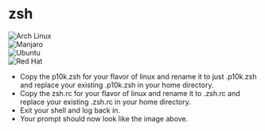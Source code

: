 # zsh

![Arch Linux](https://s3.amazonaws.com/vanillasystem.cloud/github-images/arch-zsh.png)<br>
![Manjaro](https://s3.amazonaws.com/vanillasystem.cloud/github-images/manjaro-zsh.png)<br>
![Ubuntu](https://s3.amazonaws.com/vanillasystem.cloud/github-images/ubuntu-zsh.png)<br>
![Red Hat](https://s3.amazonaws.com/vanillasystem.cloud/github-images/redhat-zsh.png)<br>

- Copy the p10k.zsh for your flavor of linux and rename it to just .p10k.zsh and replace your existing .p10k.zsh in your home directory.
- Copy the zsh.rc for your flavor of linux and rename it to .zsh.rc and replace your existing .zsh.rc in your home directory.
- Exit your shell and log back in.
- Your prompt should now look like the image above.



